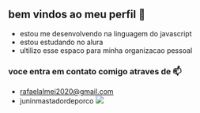 ## bem vindos ao meu perfil 👋

- estou me desenvolvendo na linguagem do javascript
- estou estudando no alura
- ultilizo esse espaco para minha organizacao pessoal


### voce entra em contato comigo atraves de 📫
 - rafaelalmei2020@gmail.com
- juninmastadordeporco
![](https://media1.tenor.com/m/U7WkoJaEwEUAAAAC/sadgecry-sadge.gif)

